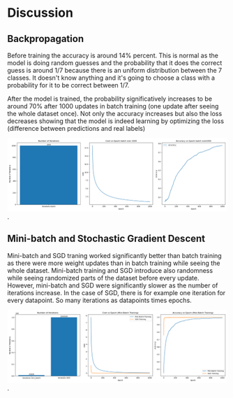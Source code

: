 # Discussion

## Backpropagation

Before training the accuracy is around 14% percent. This is normal as the model is doing random guesses and the probability that it does the correct guess is around 1/7 because there is an uniform distribution between the 7 classes. It doesn't know anything and it's going to choose a class with a probability for it to be correct between 1/7.

After the model is trained, the probability significatively increases to be around 70% after 1000 updates in batch training (one update after seeing the whole dataset once). Not only the accuracy increases but also the loss decreases showing that the model is indeed learning by optimizing the loss (difference between predictions and real labels)

![batch_training](plots/training_batchsize_1000.png).

## Mini-batch and Stochastic Gradient Descent

Mini-batch and SGD traning worked significantly better than batch training as there were more weight updates than in batch training while seeing the whole dataset. Mini-batch training and SGD introduce also randomness while seeing randomized parts of the dataset before every update. However, mini-batch and SGD were significantly slower as the number of iterations increase. 
In the case of SGD, there is for example one iteration for every datapoint. So many iterations as datapoints times epochs.


![mini batch vs SGD](plots/SGD_vs_minibatch.png).
